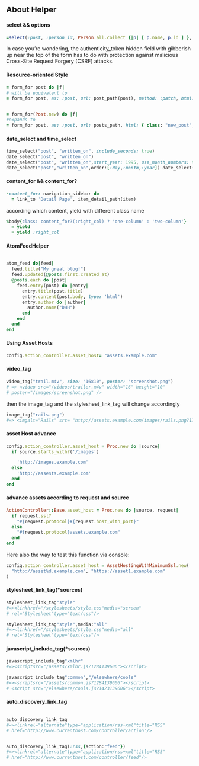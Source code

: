 ## About Helper


#### select && options

```ruby
=select(:post, :person_id, Person.all.collect {|p| [ p.name, p.id ] }, { include_blank: true })

```


In case you’re wondering, the authenticity_token hidden field with gibberish up near the top of the form has to do with protection against malicious Cross-Site Request Forgery (CSRF) attacks.


#### Resource-oriented Style

```ruby
= form_for post do |f|
# will be equivalent to
= form_for post, as: :post, url: post_path(post), method: :patch, html: { class: "edit_post", id: "edit_post_45" } do |f|


= form_for(Post.new) do |f|
#expands to
= form_for post, as: :post, url: posts_path, html: { class: "new_post", id: "new_post" } do |f|

```




#### date_select and time_select


```ruby
time_select("post", "written_on", include_seconds: true)
date_select("post", "written_on")
date_select("post", "written_on",start_year: 1995, use_month_numbers: true, discard_day: true, include_blank: true)
date_select("post","written_on",order:[:day,:month,:year]) date_select("user", "birthday", order: [:month, :day])

```


#### content_for && content_for?

```ruby
-content_for: navigation_sidebar do
  = link_to 'Detail Page', item_detail_path(item)
```


according which content, yield with different class name

```ruby
%body{class: content_for?(:right_col) ? 'one-column' : 'two-column'} 
  = yield
  = yield :right_col
```

#### AtomFeedHelper

```ruby

atom_feed do|feed|
  feed.title("My great blog!") 
  feed.updated(@posts.first.created_at)
  @posts.each do |post| 
    feed.entry(post) do |entry|
      entry.title(post.title)
      entry.content(post.body, type: 'html')
      entry.author do |author|
        author.name("DHH")
      end 
    end
  end 
end

```

#### Using Asset Hosts

```ruby
config.action_controller.asset_host= "assets.example.com"
```

#### video_tag

```ruby
video_tag("trail.m4v", size: "16x10", poster: "screenshot.png")
# => <video src="/videos/trailer.m4v" width="16" height="10"
# poster="/images/screenshot.png" />
```

then the image_tag and the stylesheet_link_tag will change accordingly

```ruby
image_tag("rails.png")
#=> <imgalt="Rails" src= "http://assets.example.com/images/rails.png?1230601161"/>
```

#### asset Host advance

```ruby
config.action_controller.asset_host = Proc.new do |source|
  if source.starts_with?('/images')

    'http://images.example.com'
  else
    'http://assests.example.com'
  end
end
```

#### advance assets according to request and source

```ruby
ActionController::Base.asset_host = Proc.new do |source, request|
  if request.ssl?
    "#{request.protocol}#{request.host_with_port}"
  else
    "#{request.protocol}assets.example.com"
  end
end

```

Here also the way to test this function via console:

```ruby
config.action_controller.asset_host = AssetHostingWithMinimumSsl.new(
  "http://asset%d.example.com", "https://asset1.example.com"
)
```


#### stylesheet_link_tag(*sources)

```ruby
stylesheet_link_tag"style"
#=><linkhref="/stylesheets/style.css"media="screen"
# rel="Stylesheet"type="text/css"/>

stylesheet_link_tag"style",media:"all"
#=><linkhref="/stylesheets/style.css"media="all"
# rel="Stylesheet"type="text/css"/>

```


#### javascript_include_tag(*sources)

```ruby
javascript_include_tag"xmlhr"
#=><scriptsrc="/assets/xmlhr.js?1284139606"></script>

javascript_include_tag"common","/elsewhere/cools"
#=><scriptsrc="/assets/common.js?1284139606"></script>
# <script src="/elsewhere/cools.js?1423139606"></script>
```
#### auto_discovery_link_tag

```ruby

auto_discovery_link_tag
#=><linkrel="alternate"type="application/rss+xml"title="RSS"
# href="http://www.currenthost.com/controller/action"/>


auto_discovery_link_tag(:rss,{action:"feed"})
#=><linkrel="alternate"type="application/rss+xml"title="RSS"
# href="http://www.currenthost.com/controller/feed"/>
```
